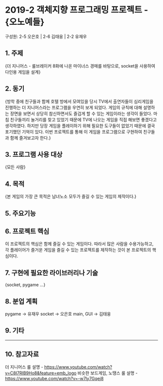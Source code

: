# 2019-2 객체지향 프로그래밍 프로젝트 - **{오노예들}**
구성원: 2-5 오은호 | 2-6 김태웅 | 2-2 유재우

## 1. 주제
{더 지니어스 - 룰브레이커 8화에 나온 마이너스 경매를 바탕으로, socket을 사용하여 다인용 게임을 설계}

## 2. 동기
{방학 중에 친구들과 함께 호텔 방에서 모여있을 당시 TV에서 출연자들이 심리게임을 진행하는 더 지니어스라는 프로그램을 우연히 보게 되었다. 게임의 규칙에 대해 설명하는 장면을 보면서 상당히 참신하면서도 즐겁게 할 수 있는 게임이라는 생각이 들었다. 마침 친구들끼리 놀거리를 찾고 있었기 때문에 TV에 나오는 게임을 직접 해보면 좋겠다고 생각하였다. 하지만 당장 게임을 플레이하기 위해 필요한 도구들이 없었기 때문에 결국 포기했던 기억이 있다. 이번 프로젝트를 통해 이 게임을 프로그램으로 구현하여 친구들과 함께 즐겨보고자 한다.}

## 3. 프로그램 사용 대상
{모든 사람}

## 4. 목적
{본 게임의 가장 큰 목적은 남녀노소 모두가 즐길 수 있는 게임의 제작이다.}

## 5. 주요기능


## 6. 프로젝트 핵심
이 프로젝트의 핵심은 함께 즐길 수 있는 게임이다. 따라서 많은 사람을 수용가능하고, 각 플레이어가 즐거운 게임을 즐길 수 있는 프로젝트를 제작하는 것이 본 프로젝트의 핵심이다.

## 7. 구현에 필요한 라이브러리나 기술
{socket, pygame ...}

## 8. **분업 계획**

pygame -> 유재우
socket -> 오은호
main, GUI -> 김태웅

## 9. 기타

<hr>

## 10. 참고자료
더 지니어스 룰 설명 - https://www.youtube.com/watch?v=C8I7RIB9Ho8&feature=emb_logo
비슷한 보드게임, 노땡스 룰 설명 - https://www.youtube.com/watch?v=-w7ly7Gqej8
